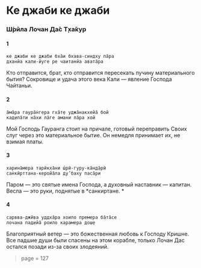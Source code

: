 # Ке джаби ке джаби

### Ш́рӣла Лочан Да̄с Т̣ха̄кур

#### 1

    ке джаби ке джаби бха̄и бхава-синдху па̄ра
    дханйа кали-йуге ре чаитанйа авата̄ра

Кто отправится, брат, кто отправится пересекать пучину материального бытия? Сокровище и удача этого века Кали — явление Господа Чайтаньи.

#### 2

    а̄ма̄ра гаура̄н̇гера гха̄т̣е уджа̄накхейа̄ бой
    кад̣ипа̄ти на̄хи ла̄ге амани па̄ра хой

Мой Господь Гауранга стоит на причале, готовый переправить Своих слуг через это материальное бытие. Он немедля принимает их, не взимая платы.

#### 3

    харина̄мера тарӣкха̄ни ш́рӣ-гуру-ка̄н̣д̣а̄рӣ
    сан̇кӣрттана-керойа̄ла ду’баху паса̄ри

Паром — это святые имена Господа, а духовный наставник — капитан. Весла — это руки, поднятые в *санкиртане. *

#### 4

    сарвва-джӣва уддха̄ра хоило премера ба̄та̄се
    лочана пад̣ийа̄ роило карамера дош̣е

Благоприятный ветер — это божественная любовь к Господу Кришне. Все падшие души были спасены на этом корабле, только Лочан Дас остался позади из-за своих злодеяний.


> page = 127